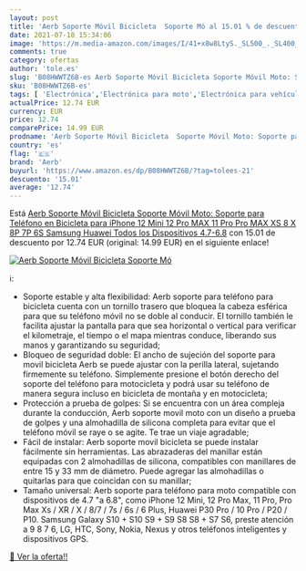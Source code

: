 ```yaml
---
layout: post
title: 'Aerb Soporte Móvil Bicicleta  Soporte Mó al 15.01 % de descuento'
date: 2021-07-18 15:34:06
image: 'https://m.media-amazon.com/images/I/41+x8w8LtyS._SL500_._SL400_.jpg'
comments: true
category: ofertas
author: 'tole.es'
slug: 'B08HWWTZ6B-es Aerb Soporte Móvil Bicicleta Soporte Móvil Moto: Soporte...'
sku: 'B08HWWTZ6B-es'
tags: [ 'Electrónica','Electrónica para moto','Electrónica para vehículos','Soportes para moto','aerb','bicicleta', ]
actualPrice: 12.74 EUR
currency: EUR
price: 12.74
comparePrice: 14.99 EUR
prodname: 'Aerb Soporte Móvil Bicicleta  Soporte Móvil Moto: Soporte para Teléfono en Bicicleta para iPhone 12 Mini  12 Pro MAX  11 Pro  Pro MAX XS 8 X 8P 7P 6S  Samsung  Huawei  Todos los Dispositivos 4.7-6.8'
country: 'es'
flag: '🇪🇸'
brand: 'Aerb'
buyurl: 'https://www.amazon.es/dp/B08HWWTZ6B/?tag=tolees-21'
descuento: '15.01'
average: '12.74'
---
```


Está [Aerb Soporte Móvil Bicicleta  Soporte Móvil Moto: Soporte para Teléfono en Bicicleta para iPhone 12 Mini  12 Pro MAX  11 Pro  Pro MAX XS 8 X 8P 7P 6S  Samsung  Huawei  Todos los Dispositivos 4.7-6.8](https://www.amazon.es/dp/B08HWWTZ6B/?tag=tolees-21) con 15.01 de descuento por 12.74 EUR (original: 14.99 EUR) en el siguiente enlace!

[![Aerb Soporte Móvil Bicicleta  Soporte Mó](https://m.media-amazon.com/images/I/41+x8w8LtyS._SL500_._SL400_.jpg)](https://www.amazon.es/dp/B08HWWTZ6B/?tag=tolees-21)

ℹ️:

- Soporte estable y alta flexibilidad: Aerb soporte para teléfono para bicicleta cuenta con un tornillo trasero que bloquea la cabeza esférica para que su teléfono móvil no se doble al conducir. El tornillo también le facilita ajustar la pantalla para que sea horizontal o vertical para verificar el kilometraje, el tiempo o el mapa mientras conduce, liberando sus manos y garantizando su seguridad;
- Bloqueo de seguridad doble: El ancho de sujeción del soporte para movil bicicleta Aerb se puede ajustar con la perilla lateral, sujetando firmemente su teléfono. Simplemente presione el botón derecho del soporte del teléfono para motocicleta y podrá usar su teléfono de manera segura incluso en bicicleta de montaña y en motocicleta;
- Protección a prueba de golpes: Si se encuentra con un área compleja durante la conducción, Aerb soporte movil moto con un diseño a prueba de golpes y una almohadilla de silicona completa para evitar que el teléfono móvil se raye o se agite. Te trae un viaje agradable;
- Fácil de instalar: Aerb soporte movil bicicleta se puede instalar fácilmente sin herramientas. Las abrazaderas del manillar están equipadas con 2 almohadillas de silicona, compatibles con manillares de entre 15 y 33 mm de diámetro. Puede agregar las almohadillas o quitarlas para que coincidan con su manillar;
- Tamaño universal: Aerb soporte para teléfono para moto compatible con dispositivos de 4.7 "a 6.8", como iPhone 12 Mini, 12 Pro Max, 11 Pro, Pro Max Xs / XR / X / 8/7 / 7s / 6s / 6 Plus, Huawei P30 Pro / 10 Pro / P20 / P10. Samsung Galaxy S10 + S10 S9 + S9 S8 S8 + S7 S6, preste atención a 9 8 7 6, LG, HTC, Sony, Nokia, Nexus y otros teléfonos inteligentes y dispositivos GPS.

[🛒 Ver la oferta!!](https://www.amazon.es/dp/B08HWWTZ6B/?tag=tolees-21)
